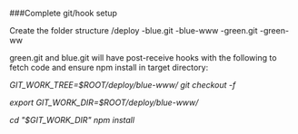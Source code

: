 ###Complete git/hook setup

Create the folder structure
/deploy
  -blue.git
  -blue-www
  -green.git
  -green-ww
  
  green.git and blue.git will have post-receive hooks with the following to fetch code and ensure npm install in target directory:
  
*GIT_WORK_TREE=$ROOT/deploy/blue-www/ git checkout -f*

*export GIT_WORK_DIR=$ROOT/deploy/blue-www/*

*cd "$GIT_WORK_DIR"*
*npm install*
  
